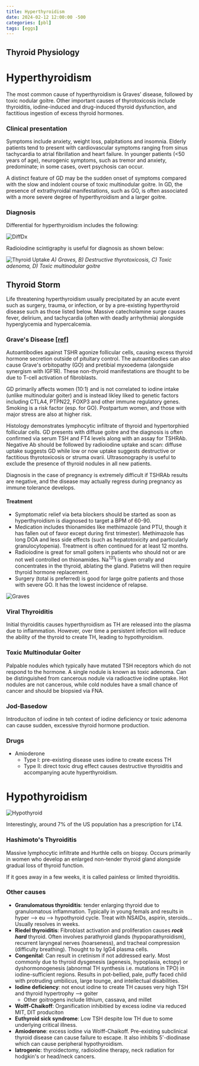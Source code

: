 ```yaml
---
title: Hyperthyroidism
date: 2024-02-12 12:00:00 -500
categories: [pbl]
tags: [eggs]
---
```


## Thyroid Physiology

# Hyperthyroidism

The most common cause of hyperthyroidism is Graves’ disease, followed by toxic nodular goitre. Other important causes of thyrotoxicosis include thyroiditis, iodine-induced and drug-induced thyroid dysfunction, and factitious ingestion of excess thyroid hormones.

### Clinical presentation

Symptoms include anxiety, weight loss, palpitations and insomnia. Elderly patients tend to present with cardiovascular symptoms ranging from sinus tachycardia to atrial fibrillation and heart failure. In younger patients (<50 years of age), neurogenic symptoms, such as tremor and anxiety, predominate; in some cases, overt psychosis can occur. 

A distinct feature of GD may be the sudden onset of symptoms compared with the slow and indolent course of toxic multinodular goitre. In GD, the presence of extrathyroidal manifestations, such as GO, is often associated with a more severe degree of hyperthyroidism and a larger goitre.

### Diagnosis

Differential for hyperthyroidism includes the following:

![DiffDx](/img/hyperthyroid_diffdx.png)

Radioiodine scintigraphy is useful for diagnosis as shown below:

![Thyroid Uptake](/img/thyroid_uptake.png)
    _A) Graves, B) Destructive thyrotoxicosis, C) Toxic adenoma, D) Toxic multinodular goitre_



## Thyroid Storm

Life threatening hyperthyroidism usually precipitated by an acute event such as surgery, trauma, or infection, or by a pre-existing hyperthyroid disease such as those listed below. Massive catecholamine surge causes fever, delirium, and tachycardia (often with deadly arrhythmia) alongside hyperglycemia and hypercalcemia.

### Grave's Disease [[ref]](https://www.nature.com/articles/s41572-020-0184-y)

Autoantibodies against TSHR agonize follicular cells, causing excess thyroid hormone secretion outside of pituitary control. The autoantibodies can also cause Grave's orbitopathy (GO) and pretibial myxoedema (alongside synergism with IGF1R). These non-thyroid manifestations are thought to be due to T-cell activation of fibroblasts.

GD primarily affects women (10:1) and is not correlated to iodine intake (unlike multinodular goiter) and is instead likley liked to genetic factors including CTLA4, PTPN22, FOXP3 and other immune regulatory genes. Smoking is a risk factor (esp. for GO). Postpartum women, and those with major stress are also at higher risk.

Histology demonstrates lymphocytic infiltrate of thyroid and hypertorphied follicular cells. GD presents with diffuse goitre and the diagnosis is often confirmed via serum TSH and FT4 levels along with an assay for TSHRAb. Negative Ab should be followed by radioiodine uptake and scan: diffuse uptake suggests GD while low or now uptake suggests destructive or factitious thyrotoxicosis or struma ovarii. Ultrasonography is useful to exclude the presence of thyroid nodules in all new patients.

Diagnosis in the case of pregnancy is extremely difficult if TSHRAb results are negative, and the disease may actually regress during pregnancy as immune tolerance develops.

#### Treatment
- Symptomatic relief via beta blockers should be started as soon as hyperthyroidism is diagnosed to target a BPM of 60-90.
- Medication includes thionamides like methimazole (and PTU, though it has fallen out of favor except during first trimester). Methimazole has long DOA and less side effects (such as hepatotoxicity and particularly granulocytopenia). Treatment is often continued for at least 12 months.
- Radioiodine is great for small goiters in patients who should not or are not well controlled on thionamides. Na<sup>131</sup>I is given orrally and concentrates in the thyroid, ablating the gland. Patietns will then require thyroid hormone replacement.
- Surgery (total is preferred) is good for large goitre patients and those with severe GO. It has the lowest incidence of relapse.

![Graves](/img/graves.webp)

### Viral Thyroiditis

Initial thyroiditis causes hyperthyroidism as TH are released into the plasma due to inflammation. However, over time a persistent infection will reduce the ability of the thyroid to create TH, leading to hypothyroidism.

### Toxic Multinodular Goiter

Palpable nodules which typically have mutated TSH receptors which do not respond to the hormone. A single nodule is known as toxic adenoma. Can be distinguished from cancerous nodule via radioactive iodine uptake. Hot nodules are not cancerous, while cold nodules have a small chance of cancer and should be biopsied via FNA. 

### Jod-Basedow

Introduciton of iodine in teh context of iodine deficiency or toxic adenoma can cause sudden, excessive thyroid hormone production. 

### Drugs
- Amioderone
    - Type I: pre-existing disease uses iodine to create excess TH
    - Type II: direct toxic drug effect causes destructive thyroiditis and accompanying acute hyperthyroidism.

# Hypothyroidism
 
![Hypothyroid](/img/hypothyroid.png)

Interestingly, around 7% of the US population has a prescription for LT4.

### Hashimoto's Thyroiditis

Massive lymphocytic infiltrate and Hurthle cells on biopsy. Occurs primarily in women who develop an enlarged non-tender thyroid gland alongside gradual loss of thyroid function.

If it goes away in a few weeks, it is called painless or limited thyroiditis.

### Other causes
- **Granulomatous thyroiditis**: tender enlarging thyroid due to granulomatous inflammation. Typically in young femals and results in hyper --> eu --> hypothyroid cycle. Treat with NSAIDs, aspirin, steroids... Usually resolves in weeks.
- **Riedel thyroiditis**: Fibroblast activation and proliferation causes _**rock hard**_ thyroid. Often involves parathyroid glands (hypoparathyroidism), recurrent laryngeal nerves (hoarseness), and tracheal compression (difficulty breathing). Thought to by IgG4 plasma cells.
- **Congenital**: Can result in cretinism if not addressed early. Most commonly due to thyroid dysgenesis (agenesis, hypoplasia, ectopy) or dyshormonogenesis (abnormal TH synthesis i.e. mutations in TPO) in iodine-sufficient regions. Results in pot-bellied, pale, puffy faced child with protruding umbilicus, large tounge, and intellectual disabilities.
- **Iodine deficiency**: not enout iodine to create TH causes very high TSH and thyroid hypertrophy --> goiter
    - Other goitrogens include lithium, cassava, and millet
- **Wolff-Chaikoff**: Organification inhibitied by excess iodine via reduced MIT, DIT produciton
- **Euthyroid sick syndrome**: Low TSH despite low TH due to some underlying critical illness.
- **Amioderone**: excess iodine via Wolff-Chaikoff. Pre-existing subclinical thyroid disease can cause failure to escape. It also inhibits 5'-diodinase which can cause peripheral hypothyroidism. 
- **Iatrogenic**: thyroidectomy, radioiodine therapy, neck radiation for hodgkin's or head/neck cancers.
